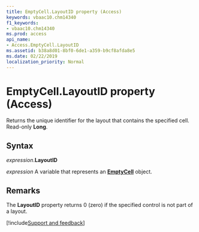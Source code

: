 ```yaml
---
title: EmptyCell.LayoutID property (Access)
keywords: vbaac10.chm14340
f1_keywords:
- vbaac10.chm14340
ms.prod: access
api_name:
- Access.EmptyCell.LayoutID
ms.assetid: b38a8d01-8bf0-6de1-a359-b9cf8afda8e5
ms.date: 02/22/2019
localization_priority: Normal
---
```



# EmptyCell.LayoutID property (Access)

Returns the unique identifier for the layout that contains the specified cell. Read-only **Long**.


## Syntax

_expression_.**LayoutID**

_expression_ A variable that represents an **[EmptyCell](Access.EmptyCell.md)** object.


## Remarks

The **LayoutID** property returns 0 (zero) if the specified control is not part of a layout.


[!include[Support and feedback](~/includes/feedback-boilerplate.md)]